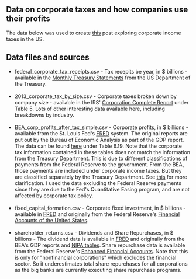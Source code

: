 ## Data on corporate taxes and how companies use their profits
The data below was used to create [this](http://www.aminorpoint.com/blog/corporate_taxes_and_profit_uses/) post exploring corporate income taxes in the US.

## Data files and sources
<ul>
<li>federal_corporate_tax_receipts.csv - Tax recepits be year, in $ billions - available in the <a href="https://www.fiscal.treasury.gov/fsreports/rpt/mthTreasStmt/backissues.htm"><u>Monthly Treasury Statements</u></a> from the US Department of the Treasury.</li>
			<br>
			<li>2013_corporate_tax_by_size.csv - Corporate taxes broken down by company size - available in the IRS' <a href="https://www.irs.gov/statistics/soi-tax-stats-corporation-complete-report"><u>Corporation Complete Report</u></a> under Table 5.  Lots of other interesting data available here, including breakdowns by industry.</li>
			<br>
			<li>BEA_corp_profits_after_tax_simple.csv - Corporate profits, in $ billions - available from the St. Louis Fed's <a href="https://fred.stlouisfed.org/series/CPATAX"><u>FRED</u></a> system.  The original reports are put out by the Bureau of Economic Analysis as part of the GDP report.  The data can be found <a href="https://www.bea.gov/iTable/iTable.cfm?reqid=19&step=2#reqid=19&step=2&isuri=1&1921=survey"><u>here</u></a> under Table 6.19.  Note that the corporate tax information contained in these tables does not match the information from the Treasury Department.  This is due to different classifications of payments from the Federal Reserve to the government.  From the BEA, those payments are included under corporate income taxes.  But they are classified separately by the Treasury Department.  See <a href="https://www.bea.gov/faq/index.cfm?faq_id=510"><u>this</u></a> for more clarification. I used the data excluding the Federal Reserve payments since they are due to the Fed's Quantitative Easing program, and are not affected by corporate tax policy.</li>
			<br>
			<li>fixed_capital_formation.csv - Corporate fixed investment, in $ billions - available in <a href="https://fred.stlouisfed.org/series/NCBGCFQ027S"><u>FRED</u></a> and originally from the Federal Reserve's <a href="https://www.federalreserve.gov/releases/z1/"><u>Financial Accounts of the United States</u></a>.</li>
			<br>
			<li>shareholder_returns.csv - Dividends and Share Repurchases, in $ billions - The dividend data is available in <a href="https://fred.stlouisfed.org/series/B056RC1A027NBEA"><u>FRED</u></a> and originally from the BEA's GDP reports and <a href="https://www.bea.gov/iTable/iTable.cfm?reqid=19&step=2#reqid=19&step=2&isuri=1&1921=survey"><u>NIPA tables</u></a>.  Share repurchase data is available from the Federal Reserve's <a href="https://www.federalreserve.gov/releases/efa/efa-project-equity-issuance-retirement.htm"><u>Enhanced Financial Accounts</u></a>.  Note that this is only for "nonfinancial corporations" which excludes the financial sector.  So it underestimates total share repurchases for all corporations as the big banks are currently executing share repurchase programs.</li>
